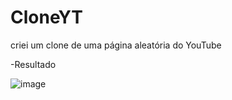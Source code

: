 # CloneYT
 criei um clone de uma página aleatória do YouTube

-Resultado

![image](https://github.com/DevFl4me/CloneYT/assets/163850171/7a3e8125-920d-421a-a4c4-83b17c801c78)
